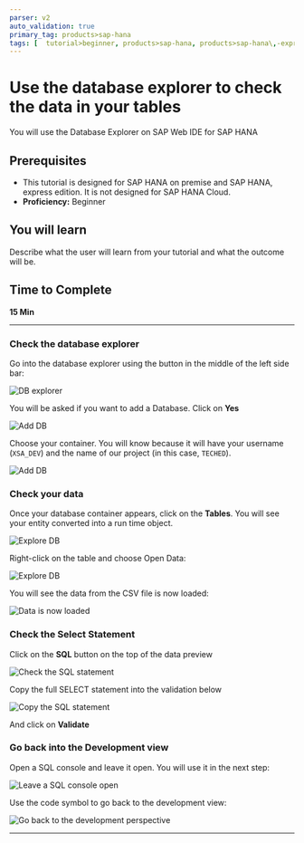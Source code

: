 ```yaml
---
parser: v2
auto_validation: true
primary_tag: products>sap-hana
tags: [  tutorial>beginner, products>sap-hana, products>sap-hana\,-express-edition, products>sap-web-ide ]
---
```


# Use the database explorer to check the data in your tables
<!-- description --> You will use the Database Explorer on SAP Web IDE for SAP HANA

## Prerequisites  
 - This tutorial is designed for SAP HANA on premise and SAP HANA, express edition. It is not designed for SAP HANA Cloud.
 - **Proficiency:** Beginner

## You will learn  
Describe what the user will learn from your tutorial and what the outcome will be.
## Time to Complete
**15 Min**

---

### Check the database explorer


Go into the database explorer using the button in the middle of the left side bar:

![DB explorer](db.png)

You will be asked if you want to add a Database. Click on **Yes**

![Add DB](yespng.png)

Choose your container. You will know because it will have your username (`XSA_DEV`) and the name of our project (in this case,  `TECHED`).

![Add DB](db2.png)


### Check your data


Once your database container appears, click on the **Tables**. You will see your entity converted into a run time object.

![Explore DB](table.png)

Right-click on the table and choose Open Data:

![Explore DB](open.png)

You will see the data from the CSV file is now loaded:

![Data is now loaded](data.png)



### Check the Select Statement


Click on the **SQL** button on the top of the data preview

![Check the SQL statement](sql.png)

Copy the full SELECT statement into the validation below

![Copy the SQL statement](sql2.png)

And click on **Validate**



### Go back into the Development view


Open a SQL console and leave it open. You will use it in the next step:

![Leave a SQL console open](sql3.png)

Use the code symbol to go back to the development view:

![Go back to the development perspective](dev.png)

---
